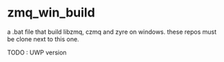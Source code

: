 # zmq_win_build

a .bat file that build libzmq, czmq and zyre on windows. these repos must be clone next to this one.

TODO : UWP version
